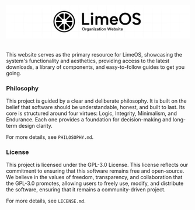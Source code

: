 <picture>
  <!-- The media queries determine the image based on website theme -->
  <source media="(prefers-color-scheme: dark)" srcset=".github/readme_banner_white.png">
  <source media="(prefers-color-scheme: light)" srcset=".github/readme_banner_black.png">
  <!-- Fallback to the black variant if no match -->
  <img alt="LimeOS Banner" src=".github/readme_banner_black.png">
</picture>

######

This website serves as the primary resource for LimeOS, showcasing the system's functionality and aesthetics, providing access to the latest downloads, a library of components, and easy-to-follow guides to get you going.

### Philosophy

This project is guided by a clear and deliberate philosophy. It is built on the belief that software should be understandable, honest, and built to last. Its core is structured around four virtues: Logic, Integrity, Minimalism, and Endurance. Each one provides a foundation for decision-making and long-term design clarity.

For more details, see `PHILOSOPHY.md`.

### License

This project is licensed under the GPL-3.0 License. This license reflects our commitment to ensuring that this software remains free and open-source. We believe in the values of freedom, transparency, and collaboration that the GPL-3.0 promotes, allowing users to freely use, modify, and distribute the software, ensuring that it remains a community-driven project.

For more details, see `LICENSE.md`.